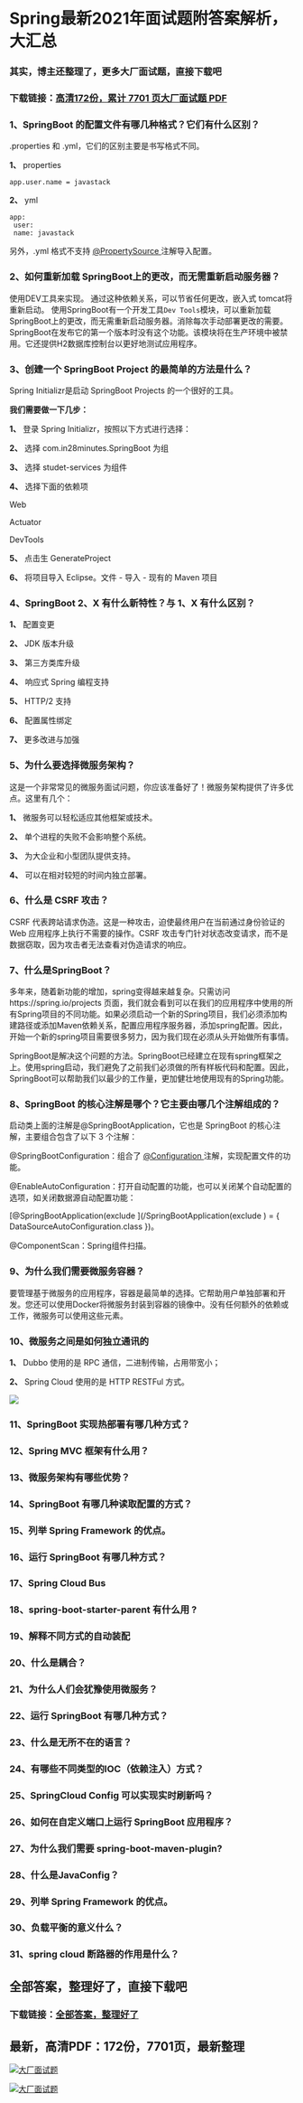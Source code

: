 # Spring最新2021年面试题附答案解析，大汇总

### 其实，博主还整理了，更多大厂面试题，直接下载吧

### 下载链接：[高清172份，累计 7701 页大厂面试题  PDF](https://github.com/souyunku/DevBooks/blob/master/docs/index.md)



### 1、SpringBoot 的配置文件有哪几种格式？它们有什么区别？

.properties 和 .yml，它们的区别主要是书写格式不同。

**1、** properties

```
app.user.name = javastack
```

**2、** yml

```
app:
 user:
 name: javastack
```

另外，.yml 格式不支持 [@PropertySource ](/PropertySource ) 注解导入配置。


### 2、如何重新加载 SpringBoot上的更改，而无需重新启动服务器？

使用DEV工具来实现。 通过这种依赖关系，可以节省任何更改，嵌入式 tomcat将重新启动。 使用SpringBoot有一个开发工具`Dev Tools`模块，可以重新加载 SpringBoot上的更改，而无需重新启动服务器。消除每次手动部署更改的需要。 SpringBoot在发布它的第一个版本时没有这个功能。该模块将在生产环境中被禁用。它还提供H2数据库控制台以更好地测试应用程序。


### 3、创建一个 SpringBoot Project 的最简单的方法是什么？

Spring Initializr是启动 SpringBoot Projects 的一个很好的工具。

**我们需要做一下几步：**

**1、** 登录 Spring Initializr，按照以下方式进行选择：

**2、** 选择 com.in28minutes.SpringBoot 为组

**3、** 选择 studet-services 为组件

**4、** 选择下面的依赖项

Web

Actuator

DevTools

**5、** 点击生 GenerateProject

**6、** 将项目导入 Eclipse。文件 - 导入 - 现有的 Maven 项目


### 4、SpringBoot 2、X 有什么新特性？与 1、X 有什么区别？

**1、**  配置变更

**2、**  JDK 版本升级

**3、**  第三方类库升级

**4、**  响应式 Spring 编程支持

**5、**  HTTP/2 支持

**6、**  配置属性绑定

**7、**  更多改进与加强


### 5、为什么要选择微服务架构？

这是一个非常常见的微服务面试问题，你应该准备好了！微服务架构提供了许多优点。这里有几个：

**1、** 微服务可以轻松适应其他框架或技术。

**2、** 单个进程的失败不会影响整个系统。

**3、** 为大企业和小型团队提供支持。

**4、** 可以在相对较短的时间内独立部署。


### 6、什么是 CSRF 攻击？

CSRF 代表跨站请求伪造。这是一种攻击，迫使最终用户在当前通过身份验证的Web 应用程序上执行不需要的操作。CSRF 攻击专门针对状态改变请求，而不是数据窃取，因为攻击者无法查看对伪造请求的响应。


### 7、什么是SpringBoot？

多年来，随着新功能的增加，spring变得越来越复杂。只需访问https://spring.io/projects 页面，我们就会看到可以在我们的应用程序中使用的所有Spring项目的不同功能。如果必须启动一个新的Spring项目，我们必须添加构建路径或添加Maven依赖关系，配置应用程序服务器，添加spring配置。因此，开始一个新的spring项目需要很多努力，因为我们现在必须从头开始做所有事情。

SpringBoot是解决这个问题的方法。SpringBoot已经建立在现有spring框架之上。使用spring启动，我们避免了之前我们必须做的所有样板代码和配置。因此，SpringBoot可以帮助我们以最少的工作量，更加健壮地使用现有的Spring功能。


### 8、SpringBoot 的核心注解是哪个？它主要由哪几个注解组成的？

启动类上面的注解是@SpringBootApplication，它也是 SpringBoot 的核心注解，主要组合包含了以下 3 个注解：

@SpringBootConfiguration：组合了 [@Configuration ](/Configuration ) 注解，实现配置文件的功能。

@EnableAutoConfiguration：打开自动配置的功能，也可以关闭某个自动配置的选项，如关闭数据源自动配置功能：

[@SpringBootApplication(exclude ](/SpringBootApplication(exclude ) = { DataSourceAutoConfiguration.class })。

@ComponentScan：Spring组件扫描。


### 9、为什么我们需要微服务容器？

要管理基于微服务的应用程序，容器是最简单的选择。它帮助用户单独部署和开发。您还可以使用Docker将微服务封装到容器的镜像中。没有任何额外的依赖或工作，微服务可以使用这些元素。


### 10、微服务之间是如何独⽴通讯的

**1、** Dubbo 使⽤的是 RPC 通信，⼆进制传输，占⽤带宽⼩；

**2、** Spring Cloud 使⽤的是 HTTP RESTFul ⽅式。

![](https://gitee.com/souyunkutech/souyunku-home/raw/master/images/souyunku-web/2020/5/2/01/44/45_2.png#alt=45%5C_2.png)


### 11、SpringBoot 实现热部署有哪几种方式？
### 12、Spring MVC 框架有什么用？
### 13、微服务架构有哪些优势？
### 14、SpringBoot 有哪几种读取配置的方式？
### 15、列举 Spring Framework 的优点。
### 16、运行 SpringBoot 有哪几种方式？
### 17、Spring Cloud Bus
### 18、spring-boot-starter-parent 有什么用 ?
### 19、解释不同方式的自动装配
### 20、什么是耦合？
### 21、为什么人们会犹豫使用微服务？
### 22、运行 SpringBoot 有哪几种方式？
### 23、什么是无所不在的语言？
### 24、有哪些不同类型的IOC（依赖注入）方式？
### 25、SpringCloud Config 可以实现实时刷新吗？
### 26、如何在自定义端口上运行 SpringBoot 应用程序？
### 27、为什么我们需要 spring-boot-maven-plugin?
### 28、什么是JavaConfig？
### 29、列举 Spring Framework 的优点。
### 30、负载平衡的意义什么？
### 31、spring cloud 断路器的作用是什么？




## 全部答案，整理好了，直接下载吧

### 下载链接：[全部答案，整理好了](https://www.souyunku.com/wp-content/uploads/weixin/githup-weixin-2.png)




## 最新，高清PDF：172份，7701页，最新整理

[![大厂面试题](https://www.souyunku.com/wp-content/uploads/weixin/mst.png "架构师专栏")](https://www.souyunku.com/wp-content/uploads/weixin/githup-weixin.png "架构师专栏")

[![大厂面试题](https://www.souyunku.com/wp-content/uploads/weixin/githup-weixin.png "架构师专栏")](https://www.souyunku.com/wp-content/uploads/weixin/githup-weixin.png "架构师专栏")
